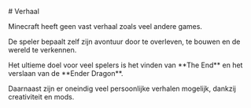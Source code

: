 \# Verhaal



Minecraft heeft geen vast verhaal zoals veel andere games.  

De speler bepaalt zelf zijn avontuur door te overleven, te bouwen en de wereld te verkennen.  



Het ultieme doel voor veel spelers is het vinden van \*\*The End\*\* en het verslaan van de \*\*Ender Dragon\*\*.  

Daarnaast zijn er oneindig veel persoonlijke verhalen mogelijk, dankzij creativiteit en mods.  




